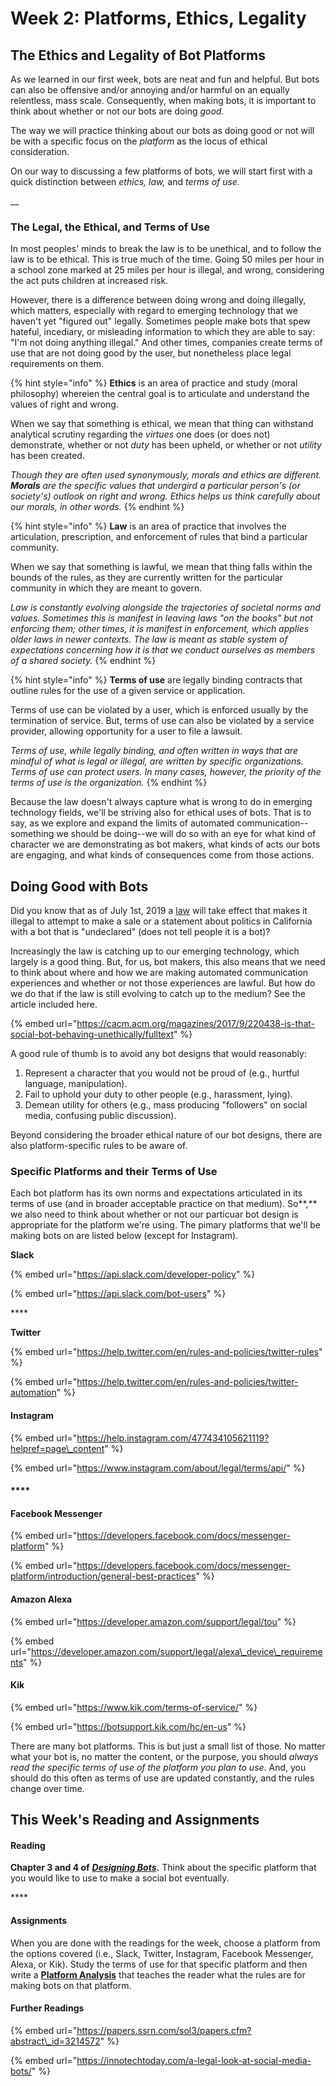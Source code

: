# Week 2: Platforms, Ethics, Legality

## The Ethics and Legality of Bot Platforms

As we learned in our first week, bots are neat and fun and helpful. But bots can also be offensive and/or annoying and/or harmful on an equally relentless, mass scale. Consequently, when making bots, it is important to think about whether or not our bots are doing _good._ 

The way we will practice thinking about our bots as doing good or not will be with a specific focus on the _platform_ as the locus of ethical consideration. 

On our way to discussing a few platforms of bots, we will start first with a quick distinction between _ethics,_  _law,_ and _terms_ _of use._ 

\_\_

### The Legal, the Ethical, and Terms of Use 

In most peoples' minds to break the law is to be unethical, and to follow the law is to be ethical. This is true much of the time. Going 50 miles per hour in a school zone marked at 25 miles per hour is illegal, and wrong, considering the act puts children at increased risk. 

However, there is a difference between doing wrong and doing illegally, which matters, especially with regard to emerging technology that we haven't yet "figured out" legally. Sometimes people make bots that spew hateful, incediary, or misleading information to which they are able to say: "I'm not doing anything illegal." And other times, companies create terms of use that are not doing good by the user, but nonetheless place legal requirements on them. 

{% hint style="info" %}
**Ethics** is an area of practice and study \(moral philosophy\) whereien the central goal is to articulate and understand the values of right and wrong. 

When we say that something is ethical, we mean that thing can withstand analytical scrutiny regarding the _virtues_ one does \(or does not\) demonstrate, whether or not _duty_ has been upheld, or whether or not _utility_ has been created. 

_Though they are often used synonymously, morals and ethics are different. **Morals** are the specific values that undergird a particular person's \(or society's\) outlook on right and wrong. Ethics helps us think carefully about our morals, in other words._ 
{% endhint %}

{% hint style="info" %}
 **Law** is an area of practice that involves the articulation, prescription, and enforcement of rules that bind a particular community. 

When we say that something is lawful, we mean that thing falls within the bounds of the rules, as they are currently written for the particular community in which they are meant to govern.

_Law is constantly evolving alongside the trajectories of societal norms and values. Sometimes this is manifest in leaving laws "on the books" but not enforcing them; other times, it is manifest in enforcement, which applies older laws in newer contexts. The law is meant as stable system of expectations concerning how it is that we conduct ourselves as members of a shared society._ 
{% endhint %}

{% hint style="info" %}
**Terms of use** are legally binding contracts that outline rules for the use of a given service or application. 

Terms of use can be violated by a user, which is enforced usually by the termination of service. But, terms of use can also be violated by a service provider, allowing opportunity for a user to file a lawsuit. 

_Terms of use, while legally binding, and often written in ways that are mindful of what is legal or illegal, are written by specific organizations. Terms of use can protect users. In many cases, however, the priority of the terms of use is the organization._ 
{% endhint %}

Because the law doesn't always capture what is wrong to do in emerging technology fields, we'll be striving also for ethical uses of bots. That is to say, as we explore and expand the limits of automated communication--something we should be doing--we will do so with an eye for what kind of character we are demonstrating as bot makers, what kinds of acts our bots are engaging, and what kinds of consequences come from those actions. 



## Doing Good with Bots

Did you know that as of July 1st, 2019 a [law](https://www.law.com/legaltechnews/2018/10/05/will-californias-new-bot-law-be-more-than-just-a-statement/?slreturn=20180918141419) will take effect that makes it illegal to attempt to make a sale or a statement about politics in California with a bot that is "undeclared" \(does not tell people it is a bot\)? 

Increasingly the law is catching up to our emerging technology, which largely is a good thing. But, for us, bot makers, this also means that we need to think about where and how we are making automated communication experiences and whether or not those experiences are lawful. But how do we do that if the law is still evolving to catch up to the medium? See the article included here. 

{% embed url="https://cacm.acm.org/magazines/2017/9/220438-is-that-social-bot-behaving-unethically/fulltext" %}

A good rule of thumb is to avoid any bot designs that would reasonably: 

1. Represent a character that you would not be proud of \(e.g., hurtful language, manipulation\). 
2. Fail to uphold your duty to other people \(e.g., harassment, lying\). 
3. Demean utility for others \(e.g., mass producing "followers" on social media, confusing public discussion\). 

Beyond considering the broader ethical nature of our bot designs, there are also platform-specific rules to be aware of. 



### **Specific Platforms and their Terms of Use** 

Each bot platform has its own norms and expectations articulated in its terms of use \(and in broader acceptable practice on that medium\). So**,** we also need to think about whether or not our particuar bot design is appropriate for the platform we're using. The pimary platforms that we'll be making bots on are listed below \(except for Instagram\). 



**Slack**

{% embed url="https://api.slack.com/developer-policy" %}

{% embed url="https://api.slack.com/bot-users" %}

\*\*\*\*

**Twitter**

{% embed url="https://help.twitter.com/en/rules-and-policies/twitter-rules" %}

{% embed url="https://help.twitter.com/en/rules-and-policies/twitter-automation" %}

#### 

#### Instagram

{% embed url="https://help.instagram.com/477434105621119?helpref=page\_content" %}

{% embed url="https://www.instagram.com/about/legal/terms/api/" %}

#### \*\*\*\*

#### **Facebook Messenger**

{% embed url="https://developers.facebook.com/docs/messenger-platform" %}

{% embed url="https://developers.facebook.com/docs/messenger-platform/introduction/general-best-practices" %}

#### 

#### Amazon Alexa

{% embed url="https://developer.amazon.com/support/legal/tou" %}

{% embed url="https://developer.amazon.com/support/legal/alexa\_device\_requirements" %}

#### 

#### Kik

{% embed url="https://www.kik.com/terms-of-service/" %}

{% embed url="https://botsupport.kik.com/hc/en-us" %}

There are many bot platforms. This is but just a small list of those. No matter what your bot is, no matter the content, or the purpose, you should _always read the specific terms of use of the platform you plan to use_. And, you should do this often as terms of use are updated constantly, and the rules change over time. 

### 

## **This Week's Reading and Assignments**

#### **Reading**

**Chapter 3 and 4 of** [_**Designing Bots**_](file:///autocomm/~/edit/drafts/-LO_Kxqem2Og_1VNlU53/syllabus/syllabus-1/course-text)**.** Think about the specific platform that you would like to use to make a social bot eventually. 

\*\*\*\*

#### **Assignments**

When you are done with the readings for the week, choose a platform from the options covered \(i.e., Slack, Twitter, Instagram, Facebook Messenger,  Alexa, or Kik\). Study the terms of use for that specific platform and then write a [**Platform Analysis**](platform-analysis.md) that teaches the reader what the rules are for making bots on that platform. 



#### Further Readings

{% embed url="https://papers.ssrn.com/sol3/papers.cfm?abstract\_id=3214572" %}

{% embed url="https://innotechtoday.com/a-legal-look-at-social-media-bots/" %}


